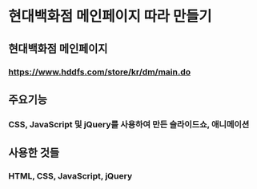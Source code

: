 # 현대백화점 메인페이지 따라 만들기

## 현대백화점 메인페이지
### https://www.hddfs.com/store/kr/dm/main.do

## 주요기능
### CSS, JavaScript 및 jQuery를 사용하여 만든 슬라이드쇼, 애니메이션

## 사용한 것들
### HTML, CSS, JavaScript, jQuery




